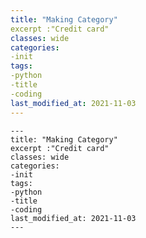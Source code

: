 ```yaml
---
title: "Making Category"
excerpt :"Credit card"
classes: wide
categories:
-init
tags:
-python
-title
-coding
last_modified_at: 2021-11-03
---
```


    ---
    title: "Making Category"
    excerpt :"Credit card"
    classes: wide
    categories:
    -init
    tags:
    -python
    -title
    -coding
    last_modified_at: 2021-11-03
    ---
